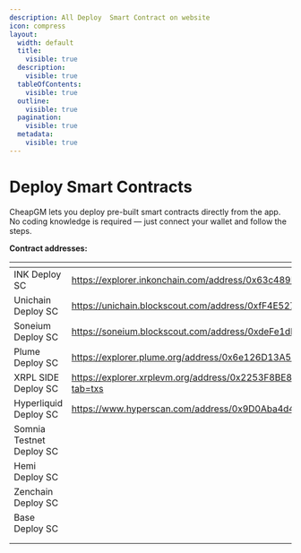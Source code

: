 ```yaml
---
description: All Deploy  Smart Contract on website
icon: compress
layout:
  width: default
  title:
    visible: true
  description:
    visible: true
  tableOfContents:
    visible: true
  outline:
    visible: true
  pagination:
    visible: true
  metadata:
    visible: true
---
```


# Deploy Smart Contracts

CheapGM lets you deploy pre-built smart contracts directly from the app.\
No coding knowledge is required — just connect your wallet and follow the steps.

**Contract addresses:**

<table data-view="cards"><thead><tr><th></th><th data-type="content-ref"></th><th data-hidden data-card-cover data-type="image"></th></tr></thead><tbody><tr><td> INK Deploy SC</td><td><a href="https://explorer.inkonchain.com/address/0x63c489D31a2c3dE0638360931F47fF066282473F">https://explorer.inkonchain.com/address/0x63c489D31a2c3dE0638360931F47fF066282473F</a></td><td><a href="../.gitbook/assets/ink.jpg">ink.jpg</a></td></tr><tr><td>Unichain Deploy SC</td><td><a href="https://unichain.blockscout.com/address/0xfF4E5275f5B1B69E94773Fa4134Be4c752c42705">https://unichain.blockscout.com/address/0xfF4E5275f5B1B69E94773Fa4134Be4c752c42705</a></td><td><a href="../.gitbook/assets/Unichain.jpg">Unichain.jpg</a></td></tr><tr><td>Soneium Deploy SC</td><td><a href="https://soneium.blockscout.com/address/0xdeFe1db2713ba0C51334343dca576bD5F4E793B2">https://soneium.blockscout.com/address/0xdeFe1db2713ba0C51334343dca576bD5F4E793B2</a></td><td><a href="../.gitbook/assets/soneium.jpg">soneium.jpg</a></td></tr><tr><td>Plume Deploy SC</td><td><a href="https://explorer.plume.org/address/0x6e126D13A5451780401804f55cEc3686192D29f7">https://explorer.plume.org/address/0x6e126D13A5451780401804f55cEc3686192D29f7</a></td><td><a href="../.gitbook/assets/plume.jpg">plume.jpg</a></td></tr><tr><td>XRPL SIDE  Deploy SC</td><td><a href="https://explorer.xrplevm.org/address/0x2253F8BE85A2505b89fD5E8BcD3Bb915bbd8A6A3?tab=txs">https://explorer.xrplevm.org/address/0x2253F8BE85A2505b89fD5E8BcD3Bb915bbd8A6A3?tab=txs</a></td><td><a href="../.gitbook/assets/xrp.jpeg">xrp.jpeg</a></td></tr><tr><td>Hyperliquid Deploy SC</td><td><a href="https://www.hyperscan.com/address/0x9D0Aba4d441156df553c4F16f778F278376d6E99">https://www.hyperscan.com/address/0x9D0Aba4d441156df553c4F16f778F278376d6E99</a></td><td><a href="../.gitbook/assets/Hyperliquid.png">Hyperliquid.png</a></td></tr><tr><td>Somnia Testnet Deploy SC</td><td></td><td><a href="../.gitbook/assets/Somnia.jpg">Somnia.jpg</a></td></tr><tr><td>Hemi Deploy SC</td><td></td><td><a href="../.gitbook/assets/hemi (1).jpg">hemi (1).jpg</a></td></tr><tr><td>Zenchain  Deploy SC</td><td></td><td><a href="../.gitbook/assets/ZenChain.png">ZenChain.png</a></td></tr><tr><td>Base Deploy SC</td><td></td><td><a href="../.gitbook/assets/base.jpg">base.jpg</a></td></tr><tr><td></td><td></td><td></td></tr><tr><td></td><td></td><td></td></tr></tbody></table>
